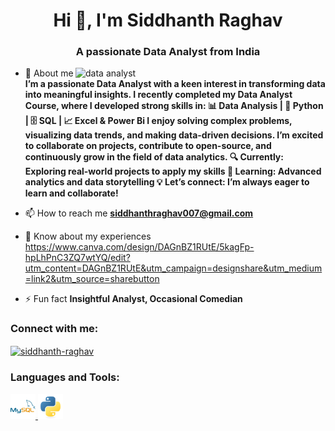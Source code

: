 <h1 align="center">Hi 👋, I'm Siddhanth Raghav</h1>
<h3 align="center">A passionate Data Analyst from India</h3>

<img align ="right" alt = "data analyst" width = "400" src= "https://www.bing.com/th/id/OGC.717749877f785fa608cd10af5ec689ce?pid=1.7&rurl=https%3a%2f%2fblog.thecenterforsalesstrategy.com%2fhs-fs%2fhubfs%2fanalytics.gif%3fwidth%3d600%26name%3danalytics.gif&ehk=fEqwkJR4MDIUWE%2fdf89TbR3kdlwkKGUwuk8xdg6wtVA%3d ">

- 💬 About me **I’m a passionate Data Analyst with a keen interest in transforming data into meaningful insights. I recently completed my Data Analyst Course, where I developed strong skills in: 📊 Data Analysis | 🐍 Python | 🗄️ SQL | 📈 Excel & Power Bi I enjoy solving complex problems, visualizing data trends, and making data-driven decisions. I’m excited to collaborate on projects, contribute to open-source, and continuously grow in the field of data analytics. 🔍 Currently: Exploring real-world projects to apply my skills 🌱 Learning: Advanced analytics and data storytelling 💡 Let’s connect: I’m always eager to learn and collaborate!**
  

- 📫 How to reach me **siddhanthraghav007@gmail.com**

- 📄 Know about my experiences https://www.canva.com/design/DAGnBZ1RUtE/5kagFp-hpLhPnC3ZQ7wtYQ/edit?utm_content=DAGnBZ1RUtE&utm_campaign=designshare&utm_medium=link2&utm_source=sharebutton

 
- ⚡ Fun fact **Insightful Analyst, Occasional Comedian**
 
<h3 align="left">Connect with me:</h3>
<p align="left">
<a href="https://linkedin.com/in/siddhanth-raghav" target="blank"><img align="center" src="https://raw.githubusercontent.com/rahuldkjain/github-profile-readme-generator/master/src/images/icons/Social/linked-in-alt.svg" alt="siddhanth-raghav" height="30" width="40" /></a>
</p>

<h3 align="left">Languages and Tools:</h3>
<p align="left"> <a href="https://www.mysql.com/" target="_blank" rel="noreferrer"> <img src="https://raw.githubusercontent.com/devicons/devicon/master/icons/mysql/mysql-original-wordmark.svg" alt="mysql" width="40" height="40"/> </a> <a href="https://www.python.org" target="_blank" rel="noreferrer"> <img src="https://raw.githubusercontent.com/devicons/devicon/master/icons/python/python-original.svg" alt="python" width="40" height="40"/> </a> </p>



	
